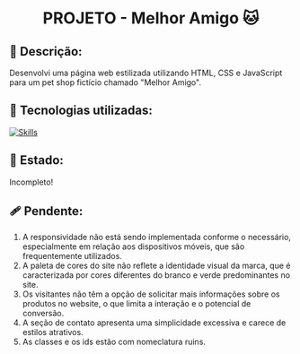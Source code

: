 <h1 align="center">PROJETO - Melhor Amigo 🐱</h1>

## :memo: Descrição:
Desenvolvi uma página web estilizada utilizando HTML, CSS e JavaScript para um pet shop fictício chamado "Melhor Amigo".

## :wrench: Tecnologias utilizadas:
[![Skills](https://skillicons.dev/icons?i=vscode,html,css,javascript&theme=light)](https://skillicons.dev)

## 🧭 Estado:
Incompleto!

## 🩹 Pendente:
1. A responsividade não está sendo implementada conforme o necessário, especialmente em relação aos dispositivos móveis, que são frequentemente utilizados.
2. A paleta de cores do site não reflete a identidade visual da marca, que é caracterizada por cores diferentes do branco e verde predominantes no site.
3. Os visitantes não têm a opção de solicitar mais informações sobre os produtos no website, o que limita a interação e o potencial de conversão.
4. A seção de contato apresenta uma simplicidade excessiva e carece de estilos atrativos.
5. As classes e os ids estão com nomeclatura ruins.
